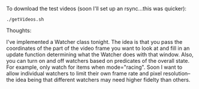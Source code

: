 To download the test videos (soon I'll set up an rsync...this was quicker):
```
./getVideos.sh
```

Thoughts:

I've implemented a Watcher class tonight. The idea is that you pass the coordinates of the part of the video frame you want to look at and fill in an update function determining what the Watcher does with that window. Also, you can turn on and off watchers based on predicates of the overall state. For example, only watch for items when mode="racing". Soon I want to allow individual watchers to limit their own frame rate and pixel resolution–the idea being that different watchers may need higher fidelty than others.
